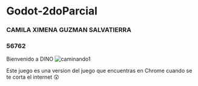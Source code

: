 # Godot-2doParcial

### CAMILA XIMENA GUZMAN SALVATIERRA
### 56762

Bienvenido a DINO ![caminando1](https://user-images.githubusercontent.com/80707476/197019634-605a5a61-642d-46fa-83f8-dd150a0c91da.png)

Este juego es una version del juego que encuentras en Chrome cuando se te corta el internet :astonished: 

